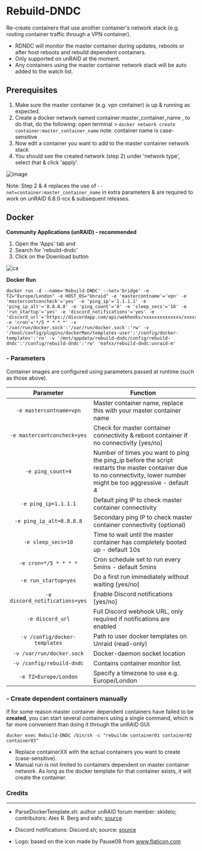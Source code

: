 # Rebuild-DNDC
Re-create containers that use another container's network stack (e.g. routing container traffic through a VPN container).

* RDNDC will monitor the master container during updates, reboots or after host reboots and rebuild dependent containers.
* Only supported on unRAID at the moment.
* Any containers using the master container network stack will be auto added to the watch list. 

## Prerequisites
1. Make sure the master container (e.g. vpn container) is up & running as expected.
2. Create a docker network named container:master_container_name , to do that, do the following:
   open terminal > `docker network create container:master_container_name`  note: container name is case-sensitive
3. Now edit a container you want to add to the master container network stack
4. You should see the created network (step 2) under 'network type', select that & click 'apply'. 

![image](https://user-images.githubusercontent.com/22656503/68093132-3b93e180-fe8a-11e9-8ab8-06934fad3358.png)

Note: Step 2 & 4 replaces the use of `--net=container:master_container_name` in extra parameters & are required to work on unRAID 6.8.0-rcx & subsequent releases.

## Docker

**Community Applications (unRAID) - recommended** 

1. Open the 'Apps' tab and 
2. Search for 'rebuild-dndc' 
3. Click on the Download button

![ca](https://i.imgur.com/kpNEgGw.png)


**Docker Run** 

```
docker run -d --name='Rebuild-DNDC' --net='bridge' -e TZ="Europe/London" -e HOST_OS="Unraid" -e 'mastercontname'='vpn' -e 'mastercontconcheck'='yes' -e 'ping_ip'='1.1.1.1' -e 'ping_ip_alt'='8.8.8.8' -e 'ping_count'='4' -e 'sleep_secs'='10' -e 'run_startup'='yes' -e 'discord_notifications'='yes' -e 'discord_url'='https://discordapp.com/api/webhooks/xxxxxxxxxxxxxx/xxxxxxxxxxxxxxxxxxx' -e 'cron'='*/5 * * * *' -v '/var/run/docker.sock':'/var/run/docker.sock':'rw' -v '/boot/config/plugins/dockerMan/templates-user':'/config/docker-templates':'ro' -v '/mnt/appdata/rebuild-dndc/config/rebuild-dndc':'/config/rebuild-dndc':'rw' 'eafxx/rebuild-dndc:unraid-m' 

```

### - Parameters

Container images are configured using parameters passed at runtime (such as those above). 

| Parameter | Function |
| :----: | --- |
| `-e mastercontname=vpn` | Master container name, replace this with your master container name|
| `-e mastercontconcheck=yes` | Check for master container connectivity & reboot container if no connectivity [yes/no] |
| `-e ping_count=4` | Number of times you want to ping the ping_ip before the script restarts the master container due to no connectivity, lower number might be too aggressive - default 4 |
| `-e ping_ip=1.1.1.1` | Default ping IP to check master container connectivity |
| `-e ping_ip_alt=8.8.8.8` | Secondary ping IP to check master container connectivity (optional) |
| `-e sleep_secs=10` | Time to wait until the master container has completely booted up - default 10s |
| `-e cron=*/5 * * * *` | Cron schedule set to run every 5mins  - default 5mins|
| `-e run_startup=yes` | Do a first run immediately without waiting [yes/no] |
| `-e discord_notifications=yes` | Enable Discord notifications [yes/no] |
| `-e discord_url` | Full Discord webhook URL, only required if notifications are enabled |
| `-v /config/docker-templates` | Path to user docker templates on Unraid (read-only) |
| `-v /var/run/docker.sock` | Docker-daemon socket location |
| `-v /config/rebuild-dndc` | Contains container monitor list. |
| `-e TZ=Europe/London` | Specify a timezone to use e.g. Europe/London |

### - Create dependent containers manually
If for some reason master container dependent containers have failed to be **created**, you can start several containers using a single command, which is far more convenient than doing it through the unRAID GUI.

`docker exec Rebuild-DNDC /bin/sh -c "rebuildm container01 container02 container03"`

* Replace containerXX with the actual containers you want to create (case-sensitive).
* Manual run is not limited to containers dependent on master container network. As long as the docker template for that container exists, it will create the container.


### Credits

***

- ParseDockerTemplate.sh: author unRAID forum member: skidelo; contributors: Alex R. Berg and eafx; [source](https://forums.unraid.net/topic/40016-start-docker-template-via-command-line)

- Discord notifications: Discord.sh; source: [source](https://github.com/ChaoticWeg/discord.sh)

- Logo: based on the icon made by Pause08 from www.flaticon.com
